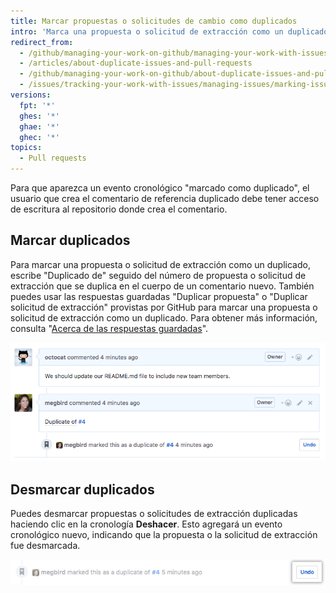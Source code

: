 ```yaml
---
title: Marcar propuestas o solicitudes de cambio como duplicados
intro: 'Marca una propuesta o solicitud de extracción como un duplicado para hacer un seguimiento de propuestas o solicitudes de extracción similares en conjunto y eliminar una responsabilidad innecesaria, tanto para los mantenedores como para los colaboradores.'
redirect_from:
  - /github/managing-your-work-on-github/managing-your-work-with-issues-and-pull-requests/about-duplicate-issues-and-pull-requests
  - /articles/about-duplicate-issues-and-pull-requests
  - /github/managing-your-work-on-github/about-duplicate-issues-and-pull-requests
  - /issues/tracking-your-work-with-issues/managing-issues/marking-issues-or-pull-requests-as-a-duplicate
versions:
  fpt: '*'
  ghes: '*'
  ghae: '*'
  ghec: '*'
topics:
  - Pull requests
---
```


Para que aparezca un evento cronológico "marcado como duplicado", el usuario que crea el comentario de referencia duplicado debe tener acceso de escritura al repositorio donde crea el comentario.

## Marcar duplicados

Para marcar una propuesta o solicitud de extracción como un duplicado, escribe "Duplicado de" seguido del número de propuesta o solicitud de extracción que se duplica en el cuerpo de un comentario nuevo. También puedes usar las respuestas guardadas "Duplicar propuesta" o "Duplicar solicitud de extracción" provistas por GitHub para marcar una propuesta o solicitud de extracción como un duplicado. Para obtener más información, consulta "[Acerca de las respuestas guardadas](/articles/about-saved-replies)".

![Duplicar la sintaxis de la propuesta](/assets/images/help/issues/duplicate-issue-syntax.png)

## Desmarcar duplicados

Puedes desmarcar propuestas o solicitudes de extracción duplicadas haciendo clic en la cronología **Deshacer**. Esto agregará un evento cronológico nuevo, indicando que la propuesta o la solicitud de extracción fue desmarcada.

![Botón Desmarcar propuesta duplicada](/assets/images/help/issues/unmark-duplicate-issue-button.png)
